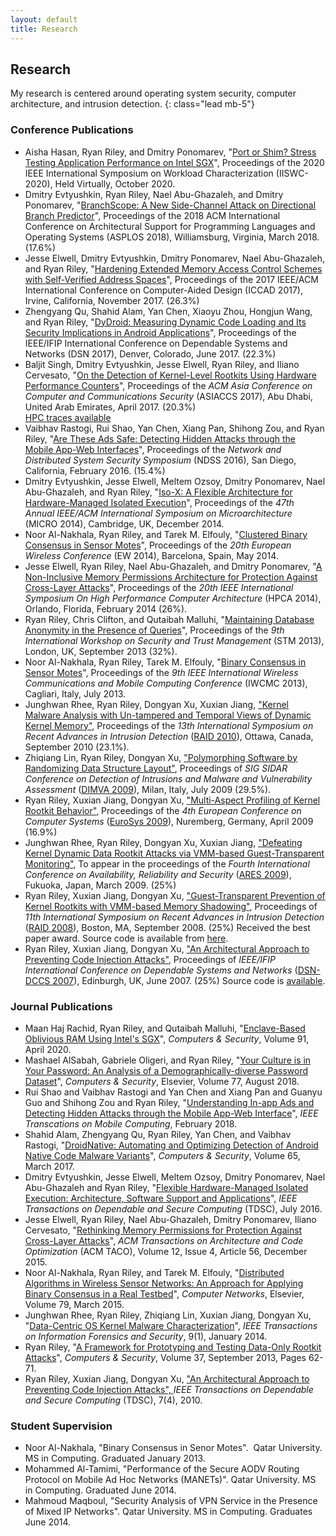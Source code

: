```yaml
---
layout: default
title: Research
---
```


## Research

My research is centered around operating system security, computer architecture, and intrusion detection.
{: class="lead mb-5"}

### Conference Publications
  * Aisha Hasan, Ryan Riley, and Dmitry Ponomarev, "[Port or Shim? Stress Testing Application Performance on Intel SGX](pubs/iiswc2020.pdf)", Proceedings of the 2020 IEEE International Symposium on Workload Characterization
  (IISWC-2020), Held Virtually, October 2020.
  * Dmitry Evtyushkin, Ryan Riley, Nael Abu-Ghazaleh, and Dmitry Ponomarev, "[BranchScope: A New Side-Channel Attack on Directional Branch Predictor](pubs/asplos18.pdf)", Proceedings of the 2018 ACM International Conference on Architectural Support for Programming Languages and Operating Systems (ASPLOS 2018), Williamsburg, Virginia, March 2018. (17.6%)
  * Jesse Elwell, Dmitry Evtyushkin, Dmitry Ponomarev, Nael Abu-Ghazaleh, and Ryan Riley, "[Hardening Extended Memory Access Control Schemes with Self-Verified Address Spaces](pubs/iccad17.pdf)", Proceedings of the 2017 IEEE/ACM International Conference on Computer-Aided Design (ICCAD 2017), Irvine, California, November 2017. (26.3%)
  * Zhengyang Qu, Shahid Alam, Yan Chen, Xiaoyu Zhou, Hongjun Wang, and Ryan Riley, "[DyDroid: Measuring Dynamic Code Loading and Its Security Implications in Android Applications](pubs/dydroid.pdf)", Proceedings of the IEEE/IFIP International Conference on Dependable Systems and Networks (DSN 2017), Denver, Colorado, June 2017. (22.3%)
  * Baljit Singh, Dmitry Evtyushkin, Jesse Elwell, Ryan Riley, and Iliano Cervesato, "[On the Detection of Kernel-Level Rootkits Using Hardware Performance Counters](pubs/asiaccs17.pdf)", Proceedings of the *ACM Asia Conference on Computer and Communications Security* (ASIACCS 2017), Abu Dhabi, United Arab Emirates, April 2017. (20.3%)  
    [HPC traces available](https://github.com/rriley/rootkitML-data)
  * Vaibhav Rastogi, Rui Shao, Yan Chen, Xiang Pan, Shihong Zou, and Ryan Riley, "[Are These Ads Safe: Detecting Hidden Attacks through the Mobile App-Web Interfaces](pubs/ndss2016.pdf)", Proceedings of the *Network and Distributed System Security Symposium* (NDSS 2016), San Diego, California, February 2016. (15.4%)
  * Dmitry Evtyushkin, Jesse Elwell, Meltem Ozsoy, Dmitry Ponomarev, Nael Abu-Ghazaleh, and Ryan Riley, "[Iso-X: A Flexible Architecture for Hardware-Managed Isolated Execution](pubs/micro14.pdf)", Proceedings of the *47th Annual IEEE/ACM International Symposium on Microarchitecture* (MICRO 2014), Cambridge, UK, December 2014.
  * Noor Al-Nakhala, Ryan Riley, and Tarek M. Elfouly, "[Clustered Binary Consensus in Sensor Motes](pubs/ew2014.pdf)", Proceedings of the *20th European Wireless Conference* (EW 2014), Barcelona, Spain, May 2014.
  * Jesse Elwell, Ryan Riley, Nael Abu-Ghazaleh, and Dmitry Ponomarev, "[A Non-Inclusive Memory Permissions Architecture for Protection Against Cross-Layer Attacks](pubs/hpca14.pdf)", Proceedings of the *20th IEEE International Symposium On High Performance Computer Architecture* (HPCA 2014), Orlando, Florida, February 2014 (26%).
  * Ryan Riley, Chris Clifton, and Qutaibah Malluhi, "[Maintaining Database Anonymity in the Presence of Queries](pubs/STM2013.pdf)", Proceedings of the *9th International Workshop on Security and Trust Management* (STM 2013), London, UK, September 2013 (32%).
  * Noor Al-Nakhala, Ryan Riley, Tarek M. Elfouly, "[Binary Consensus in Sensor Motes](pubs/iwcmc2013.pdf)", Proceedings of the *9th IEEE International Wireless Communications and Mobile Computing Conference* (IWCMC 2013), Cagliari, Italy, July 2013.
  * Junghwan Rhee, Ryan Riley, Dongyan Xu, Xuxian Jiang, [ "Kernel Malware Analysis with Un-tampered and Temporal Views of Dynamic Kernel Memory"](pubs/RAID10.pdf), Proceedings of the *13th International Symposium on Recent Advances in Intrusion Detection* ([RAID 2010](http://www.raid2010.org/)), Ottawa, Canada, September 2010 (23.1%).
  * Zhiqiang Lin, Ryan Riley, Dongyan Xu, [ "Polymorphing Software by Randomizing Data Structure Layout"](pubs/DIMVA09.pdf), Proceedings of *SIG SIDAR Conference on Detection of Intrusions and Malware and Vulnerability Assessment* ([DIMVA 2009](http://security.dico.unimi.it/dimva2009/index.html)), Milan, Italy, July 2009 (29.5%).
  * Ryan Riley, Xuxian Jiang, Dongyan Xu, [ "Multi-Aspect Profiling of Kernel Rootkit Behavior"](pubs/eurosys09.pdf), Proceedings of the *4th European Conference on Computer Systems* ([EuroSys 2009](http://eurosys2009.informatik.uni-erlangen.de/)), Nuremberg, Germany, April 2009 (16.9%)
  * Junghwan Rhee, Ryan Riley, Dongyan Xu, Xuxian Jiang, [ "Defeating Kernel Dynamic Data Rootkit Attacks via VMM-based Guest-Transparent Monitoring"](pubs/ARES09.pdf), To appear in the proceedings of the *Fourth International Conference on Availability, Reliability and Security* ([ARES 2009](http://www.ares-conference.eu/conf/)), Fukuoka, Japan, March 2009. (25%)
  * Ryan Riley, Xuxian Jiang, Dongyan Xu, [ "Guest-Transparent Prevention of Kernel Rootkits with VMM-based Memory Shadowing"](pubs/RAID08.pdf), Proceedings of *11th International Symposium on Recent Advances in Intrusion Detection* ([RAID 2008](http://www.ll.mit.edu/RAID2008/)), Boston, MA, September 2008. (25%) Received the best paper award. Source code is available from [here](https://github.com/rriley/nickle-research).
  * Ryan Riley, Xuxian Jiang, Dongyan Xu, [ "An Architectural Approach to Preventing Code Injection Attacks"](pubs/dsn07-codeinj.pdf), Proceedings of *IEEE/IFIP International Conference on Dependable Systems and Networks* ([DSN-DCCS 2007](http://www.dsn.org/)), Edinburgh, UK, June 2007. (25%) Source code is [available](downloads/dsn07-codeinj.tar.gz).

### Journal Publications
  * Maan Haj Rachid, Ryan Riley, and Qutaibah Malluhi, "[Enclave-Based Oblivious RAM Using Intel's SGX](pubs/cose2020-oram.pdf)", *Computers & Security*, Volume 91, April 2020.
  * Mashael AlSabah, Gabriele Oligeri, and Ryan Riley, "[Your Culture is in Your Password: An Analysis of a Demographically-diverse Password Dataset](pubs/cose2018-password.pdf)", *Computers & Security*, Elsevier, Volume 77, August 2018.
  * Rui Shao and Vaibhav Rastogi and Yan Chen and Xiang Pan and Guanyu Guo and Shihong Zou and Ryan Riley, "[Understanding In-app Ads and Detecting Hidden Attacks through the Mobile App-Web Interface](pubs/tmc18.pdf)", *IEEE Transcations on Mobile Computing*, February 2018.
  * Shahid Alam, Zhengyang Qu, Ryan Riley, Yan Chen, and Vaibhav Rastogi, "[DroidNative: Automating and Optimizing Detection of Android Native Code Malware Variants](pubs/droidnative-cs.pdf)", *Computers & Security*, Volume 65, March 2017.
  * Dmitry Evtyushkin, Jesse Elwell, Meltem Ozsoy, Dmitry Ponomarev, Nael Abu-Ghazaleh and Ryan Riley, "[Flexible Hardware-Managed Isolated Execution: Architecture, Software Support and Applications](pubs/tdsc16.pdf)", *IEEE Transactions on Dependable and Secure Computing* (TDSC), July 2016. 
  * Jesse Elwell, Ryan Riley, Nael Abu-Ghazaleh, Dmitry Ponomarev, Iliano Cervesato, "[Rethinking Memory Permissions for Protection Against Cross-Layer Attacks](pubs/taco16.pdf)", *ACM Transactions on Architecture and Code Optimization* (ACM TACO), Volume 12, Issue 4, Article 56, December 2015.
  * Noor Al-Nakhala, Ryan Riley, and Tarek M. Elfouly, "[Distributed Algorithms in Wireless Sensor Networks: An Approach for Applying Binary Consensus in a Real Testbed](pubs/consensus-journal.pdf)", *Computer Networks*, Elsevier, Volume 79, March 2015.
  * Junghwan Rhee, Ryan Riley, Zhiqiang Lin, Xuxian Jiang, Dongyan Xu, "[Data-Centric OS Kernel Malware Characterization](pubs/TIFS_datagene.pdf)", *IEEE Transactions on Information Forensics and Security*, 9(1), January 2014.
  * Ryan Riley, "[A Framework for Prototyping and Testing Data-Only Rootkit Attacks](pubs/dorf.pdf)", *Computers & Security*, Volume 37, September 2013, Pages 62-71.
  * Ryan Riley, Xuxian Jiang, Dongyan Xu, [ "An Architectural Approach to Preventing Code Injection Attacks", ](pubs/TDSC10.pdf) *IEEE Transactions on Dependable and Secure Computing* (TDSC), 7(4), 2010.

### Student Supervision

  * Noor Al-Nakhala, "Binary Consensus in Senor Motes".  Qatar University. MS in Computing. Graduated January 2013.
  * Mohammed Al-Tamimi, "Performance of the Secure AODV Routing Protocol on Mobile Ad Hoc Networks (MANETs)".  Qatar University. MS in Computing.  Graduated June 2014.
  * Mahmoud Maqboul, "Security Analysis of VPN Service in the Presence of Mixed IP Networks".  Qatar University. MS in Computing.  Graduates June 2014.
